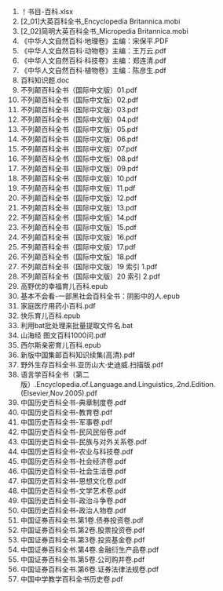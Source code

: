 1. ！书目-百科.xlsx 
1. [2_01]大英百科全书_Encyclopedia Britannica.mobi 
1. [2_02]简明大英百科全书_Micropedia Britannica.mobi 
1. 《中华人文自然百科·地理卷》主编：宋保平.PDF 
1. 《中华人文自然百科·动物卷》主编：王万云.pdf 
1. 《中华人文自然百科·科技卷》主编：郑连清.pdf 
1. 《中华人文自然百科·植物卷》主编：陈彦生.pdf 
1. 百科知识题.doc 
1. 不列颠百科全书（国际中文版）01.pdf 
1. 不列颠百科全书（国际中文版）02.pdf 
1. 不列颠百科全书（国际中文版）03.pdf 
1. 不列颠百科全书（国际中文版）04.pdf 
1. 不列颠百科全书（国际中文版）05.pdf 
1. 不列颠百科全书（国际中文版）06.pdf 
1. 不列颠百科全书（国际中文版）07.pdf 
1. 不列颠百科全书（国际中文版）08.pdf 
1. 不列颠百科全书（国际中文版）09.pdf 
1. 不列颠百科全书（国际中文版）10.pdf 
1. 不列颠百科全书（国际中文版）11.pdf 
1. 不列颠百科全书（国际中文版）12.pdf 
1. 不列颠百科全书（国际中文版）13.pdf 
1. 不列颠百科全书（国际中文版）14.pdf 
1. 不列颠百科全书（国际中文版）15.pdf 
1. 不列颠百科全书（国际中文版）16.pdf 
1. 不列颠百科全书（国际中文版）17.pdf 
1. 不列颠百科全书（国际中文版）18.pdf 
1. 不列颠百科全书（国际中文版）19 索引 1.pdf 
1. 不列颠百科全书（国际中文版）20 索引 2.pdf 
1. 高野优的幸福育儿百科.epub 
1. 基本不会看-一部黑社会百科全书：阴影中的人.epub 
1. 家庭医疗用药小百科.pdf 
1. 快乐育儿百科.epub 
1. 利用bat批处理来批量提取文件名.bat 
1. 山海经 图文百科1000问.pdf 
1. 西尔斯亲密育儿百科.epub 
1. 新版中国集邮百科知识续集(高清).pdf 
1. 野外生存百科全书.亚历山大·史迪威.扫描版.pdf 
1. 语言学百科全书（第二版）.Encyclopedia.of.Language.and.Linguistics,.2nd.Edition.(Elsevier,Nov.2005).pdf 
1. 中国历史百科全书-典章制度卷.pdf 
1. 中国历史百科全书-教育卷.pdf 
1. 中国历史百科全书-军事卷.pdf 
1. 中国历史百科全书-民风民俗卷.pdf 
1. 中国历史百科全书-民族与对外关系卷.pdf 
1. 中国历史百科全书-农业与科技卷.pdf 
1. 中国历史百科全书-社会经济卷.pdf 
1. 中国历史百科全书-社会生活卷.pdf 
1. 中国历史百科全书-思想文化卷.pdf 
1. 中国历史百科全书-文学艺术卷.pdf 
1. 中国历史百科全书-政治斗争卷.pdf 
1. 中国历史百科全书-政治人物卷.pdf 
1. 中国证券百科全书.第1卷.债券投资卷.pdf 
1. 中国证券百科全书.第2卷.股票投资卷.pdf 
1. 中国证券百科全书.第3卷.投资基金卷.pdf 
1. 中国证券百科全书.第4卷.金融衍生产品卷.pdf 
1. 中国证券百科全书.第5卷.公司购并卷.pdf 
1. 中国证券百科全书.第6卷.证券法律法规卷.pdf 
1. 中国中学教学百科全书历史卷.pdf 
